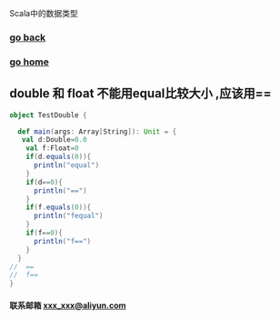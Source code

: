 Scala中的数据类型
### [go back](/scala.md)      
### [go home](../README.md)     
  
## double 和 float 不能用equal比较大小 ,应该用==
                                                
```scala
object TestDouble {

  def main(args: Array[String]): Unit = {
   val d:Double=0.0
    val f:Float=0
    if(d.equals(0)){
      println("equal")
    }
    if(d==0){
      println("==")
    }
    if(f.equals(0)){
      println("fequal")
    }
    if(f==0){
      println("f==")
    }
  }
//  ==
//  f==
}
```                                                
                                                








#### 联系邮箱 xxx_xxx@aliyun.com

